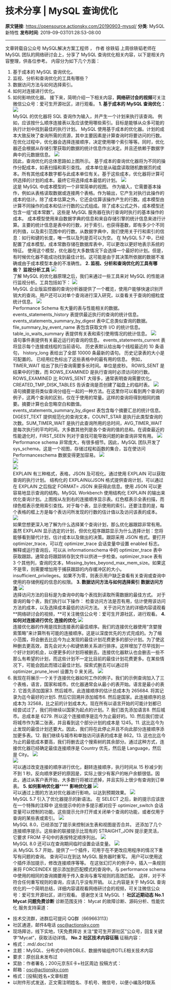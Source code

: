 # 技术分享 | MySQL 查询优化

**原文链接**: https://opensource.actionsky.com/20190903-mysql/
**分类**: MySQL 新特性
**发布时间**: 2019-09-03T01:28:53-08:00

---

文章转载自公众号    MySQL解决方案工程师 ， 作者 徐轶韬
上周徐轶韬老师在 MySQL 团队的网络研讨会上，分享了 MySQL 查询优化相关内容，以下是相关内容整理，供各位参考。
内容分为如下几个方面：
1. 基于成本的 MySQL 查询优化。
2. 监视、分析和查询优化的工具有哪些？
3. 数据访问方法与如何选择索引。
4. 如何对连接进行优化。
5. 如何影响优化器。
接下来，简明介绍一下相关内容，**网络研讨会的视频**可关注微信公众号：爱可生开源社区，进行观看。
**1. 基于成本的 MySQL 查询优化：**
![](.img/dd3f3f0b.jpg)											
MySQL 的优化器将 SQL 查询作为输入，并产生一个计划来执行该查询。
例如，应该按什么顺序连接表以及应该使用哪些索引。目标是能够从众多可能的执行计划中找到最佳的执行计划。
MySQL 使用基于成本的优化器。计划的成本大致反映了查询所需的资源，其中主要因素是计算查询时将要访问的行数。在优化过程中，优化器会选择连接顺序，决定使用哪个索引等等。同时，优化器还会根据从存储引擎获取的数据的统计信息作出决定。并且还依赖于数据字典中的元数据信息。
![](.img/eac3b231.jpg)											
因此，查询优化的总体思路如上图所示。
基于成本的查询优化器将为不同的操作分配成本，如表扫描和索引查找。
成本单位是从磁盘读取随机数据页的成本。所有其他成本数字都与此成本单位有关。基于这些成本，优化器将计算可供选择的计划的成本。最终它将选择成本最低的计划。
![](.img/05836a32.jpg)											
这是 MySQL 中成本模型的一个非常简单的视图。
作为输入，它需要基本操作，例如从表格读取数据或连接两个表格。作为输出，它产生对执行此操作的成本的估计。除了成本估算之外，它还会估算该操作产生的行数。成本模型由计算不同操作的成本和估计行数的公式组成。除了成本公式之外，成本模型还包含一组“成本常数”。这些是 MySQL 服务器在执行查询时执行的基本操作的成本。
成本模型使用来自数据字典的信息和来自存储引擎的统计信息来进行计算。主要的统计信息是表中的行数，对于索引，也获得基数，即有多少个不同的列值，以及索引范围中的行数。从数据字典中，我们使用关于行和索引的信息：如行和键的长度，唯一性以及列是否可以为空。
在 MySQL 5.7 中，已经配置了成本模型。成本常数存储在数据库表中，可以更改以更好地表示系统的特征。
使用这个模型，优化器在大多数情况下会选择一个最好的计划。但是，有时候优化器不能成功找到最佳计划。这可能是由于其决策所依据的数据不准确或由于成本模型本身的不准确性。
**2. 监视、分析和查询优化的工具有哪些？**
**监视分析工具**
![](.img/0752d37f.jpg)											
了解 MySQL 的优化器原理之后，我们来通过一些工具来对 MySQL 的性能进行监视分析。工具包括如下：
![](.img/517d95e8.jpg)											
MySQL 企业版监控器的查询分析器提供了一个概览，使用户能够快速识别开销大的查询。用户还可以对单个查询进行深入研究，以查看关于查询的细粒度统计信息。
![](.img/8650b999.jpg)											
Performance Schema 有大量的表与性能相关的数据。events_statements_history 表提供最近执行的查询的统计信息。events_statements_summary_by_digest 表中汇总类似查询的数据。file_summary_by_event_name 表包含获取文件 I/O 的统计信息。table_io_waits_summary 表提供有关表和索引使用情况的统计信息。
![](.img/817fa039.jpg)											
语句事件表提供有关最近运行的查询的信息。
events_statements_current 表将显示每个连接或线程的当前语句。
历史表默认给出每个线程最近的 10 条语句，
history_long 表给出了全部 10000 条最新的语句。
历史记录表的大小是可配置的。
已经用红色标出了这些表格中的最有用的信息。
例如，TIMER_WAIT 给出了执行查询需要多长时间。单位是皮秒。
ROWS_SENT 是结果中的行数，而 ROWS_EXAMINED 是执行查询时必须访问的行数。
ROWS_EXAMINED 比 ROWS_SENT 大得多，通常表明查询需要优化。
CREATED_TMP_DISK_TABLES 告诉查询是否创建了磁盘上的临时表。
![](.img/28b35400.jpg)											
语句摘要是将类似查询分组在一起的一种方法。在这里你可以看到两个查询的例子，这两个查询的区别，仅在于使用的常量。这样的查询将得到相同的摘要。摘要计算也会忽略空白和数值。events_statements_summary_by_digest 表包含每个摘要汇总的统计信息。DIGEST_TEXT 提供规范化的查询文本，COUNT_STAR 是执行此类型查询的次数。SUM_TIMER_WAIT 是执行此查询所用的总时间，AVG_TIMER_WAIT 是每次执行的平均时间。大多数其他列是各个查询的值的总和。在调查最近的性能退化时，FIRST_SEEN 列对于查找可能导致问题的新查询非常有用。
![](.img/f0ae98b0.jpg)											
Performance schema 非常庞大，有很多细节。因此，MySQL 团队开发了 sys_schema，这是一个视图，存储过程和函数的集合，旨在使访问 Performanceschema 数据变得更加容易。
![](.img/b53f4466.jpg)											
![](.img/ba3f3a22.jpg)											
![](.img/e87c6bd8.jpg)											
EXPLAIN 有三种格式，表格，JSON 及可视化。通过使用 EXPLAIN 可以获取查询的执行计划。
结构化的 EXPLAIN以JSON 格式提供查询计划，可以通过在 EXPLAIN 之后指定 FORMAT= JSON 来获得此信息。使用 JSON 可以更容易地显示查询的结构。MySQL Workbench 使用结构化 EXPLAIN 的输出来优化查询计划。上图按从左到右的连接顺序显示表。红色框表示全表扫描，而绿色框表示使用索引查找。对于每个表，显示使用的索引。还要注意的是，每个表格的框上方是每个表访问所发现的行数的估计值以及访问该表的成本。
![](.img/bf3b534a.jpg)											
如果您想更深入地了解为什么选择某个查询计划，那么优化器跟踪非常有用。虽然 EXPLAIN 显示选定的计划，但优化程序跟踪显示为什么选择计划：您将能够看到替代计划，估计成本以及做出的决策。跟踪采用 JSON 格式。要打开 optimizer_trace，可以在 optimizer_trace 会话变量中设置 enabled 标志。解释或运行查询后，可以从 informationschema 中的 optimizer_trace 表中获取跟踪。通常会将跟踪转存到文件以供进一步检查。optimizer_trace 表有 3 个其他列，查询的文本，Missing_bytes_beyond_max_mem_size。如果这不是零，则需要增加用于捕获跟踪的内存缓冲区的大小。insufficient_privileges。如果不为零，则表示用户缺乏查看有关查询或查询中使用的存储例程的信息的权限。
**3. 数据访问方法与如何选择索引**
**数据访问方法**
![](.img/77354e1d.jpg)											
选择访问方法的目标是为查询中的每个表找到读取所需数据的最佳方式。
对于查询的每个表，我们执行以下操作：
检查访问方法是否有用，估计使用该访问方法的成本，以及选择成本最低的访问方法。
关于访问方法的详细内容请观看**网络研讨会的视频，**可关注微信公众号：爱可生开源社区，进行观看。
**4. 如何对连接进行优化**
**连接的优化**
![](.img/fc0db958.jpg)											
连接优化器的作用是找到连接表的最佳顺序。我们的连接优化器使用“贪婪搜索策略”来计算所有可能的连接顺序。这是以深度优先的方式完成的。为了缩小范围，将会删去比迄今为止发现的最佳计划花费更多的部分计划。为了使这种删去更高效，首先会对大小和键依赖关系进行排序。这样增加了尽早找到一个好计划的机会，以便更多的计划将被删去。连接优化器默认也会删去一些不那么有希望的计划，而这些计划不一定比目前的最佳计划花费更多。在某些情况下，可能会因此而错过最佳计划。探索式删去可以通过将 optimizer_prune_level 设置为 0 来关闭。
![](.img/05004527.jpg)											
1. 我现在将展示一个关于连接优化器如何工作的例子。我们的示例查询加入了三个表格，语言，国家和城市。优化器通常会从最小的表开始。语言是最小的表2. 它首先添加国家3. 然后城市。此连接顺序的估计总成本为 265684. 将其记录为迄今最好的计划5. 然后它回溯并添加城市6. 然后是国家。此连接顺序的总成本为 32568，比之前的计划成本大。现在所有以语言开始的可能计划都已经尝试过了，我们将继续以国家为起点的计划。7. 我们首先添加语言8. 然后城市。总成本是 6279. 所以这个连接顺序是迄今为止最好的。10. 然后我们尝试将城市作为第二张表，并且看到这个部分计划的成本是 1245。11. 这比迄今为止发现的最佳计划还要大。因此，我们将在此停止并且不向此部分连接顺序添加更多表。12. 我们继续与城市和单独访问该表的成本是 862。13. 这也比迄今为止的最低成本要高，我们将删去这个搜索树的其余部分。通过这种方式，连接优化器已经确定最佳连接顺序是 Country 优先，然后是 Language，然后是 City。
![](.img/6d1c135e.jpg)											
![](.img/cfcc8b4d.jpg)											
可以通过改变连接的顺序进行优化，翻转连接顺序，执行时间从 15 秒减少到不到 1 秒。反向顺序更好的原因是，实际上很少有客户的帐户余额很低。因此，通过从客户表开始，大多数行将被过滤掉，并且实际上很少有查询到订单表。
**5. 如何影响优化器******
**影响优化器**
![](.img/201c6921.jpg)											
可以通过上图的方法对优化器进行影响，以达到预期效果。
![](.img/1f889b8c.jpg)											
MySQL 5.7 引入了优化器提示的新语法。
在 SELECT 之后，新的提示应该放在一个特殊的注释中
这些提示中的许多提示都对应于 optimizer_switch 会话变量可以控制的功能。这些提示允许打开或关闭单个查询的功能，或者仅用于查询的某些表或索引。
![](.img/8c433c3c.jpg)											
MySQL 8.0，已经添加了提示来控制派生表和视图是否合并。
还添加了几个连接顺序提示。这些新的联接提示比现有的 STRAIGHT_JOIN 提示更灵活，它要求 FROM 子句中的表按特定顺序列出。
![](.img/d3722ca6.jpg)											
MySQL 8.0 还可以在查询期间临时设置会话变量。
![](.img/9b1d8c67.jpg)											
从 MySQL 5.7 开始，提供了一个插件，可用于在不更改应用程序的情况下重写有问题的查询。
查询可以在到达 MySQL 服务器时重写。
用户可以使用这个插件添加提示，修改连接顺序等等。
在这张幻灯片的例子中，插入一条规则来将 FORCEINDEX 提示添加到匹配模式的查询中。与 performance schema 中使用的相同的查询摘要用于传入查询与重写规则的高效匹配。
这样，对于不符合任何重写规则的查询，应该几乎没有开销。
以上内容是关于 MySQL 查询优化的一个简明总结，详细内容请观看网络研讨会的视频，可关注微信公众号：爱可生开源社区，进行观看。
感谢您关注 MySQL ！
**社区近期动态**
**No.1**
**Mycat 问题免费诊断**
诊断范围支持：
Mycat 的故障诊断、源码分析、性能优化
服务支持渠道：
- 技术交流群，进群后可提问
QQ群（669663113）
- 社区通道，邮件&电话
osc@actionsky.com
- 现场拜访，线下实地，1天免费拜访
关注“爱可生开源社区”公众号，回复关键字“Mycat”，获取活动详情。
**No.2**
**社区技术内容征稿**
征稿内容：
- 格式：.md/.doc/.txt
- 主题：MySQL、分布式中间件DBLE、数据传输组件DTLE相关技术内容
- 要求：原创且未发布过
- 奖励：作者署名；200元京东E卡+社区周边
投稿方式：
- 邮箱：osc@actionsky.com
- 格式：[投稿]姓名+文章标题
- 以附件形式发送，正文需注明姓名、手机号、微信号，以便小编及时联系